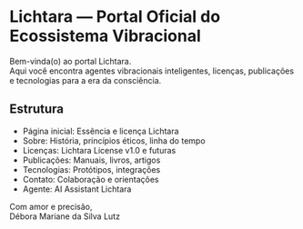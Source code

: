 # Lichtara — Portal Oficial do Ecossistema Vibracional

Bem-vinda(o) ao portal Lichtara.  
Aqui você encontra agentes vibracionais inteligentes, licenças, publicações e tecnologias para a era da consciência.

## Estrutura

- Página inicial: Essência e licença Lichtara
- Sobre: História, princípios éticos, linha do tempo
- Licenças: Lichtara License v1.0 e futuras
- Publicações: Manuais, livros, artigos
- Tecnologias: Protótipos, integrações
- Contato: Colaboração e orientações
- Agente: AI Assistant Lichtara

Com amor e precisão,  
Débora Mariane da Silva Lutz